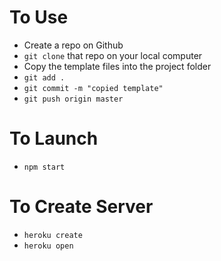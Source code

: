

# To Use

- Create a repo on Github
- `git clone` that repo on your local computer
- Copy the template files into the project folder
- `git add .`
- `git commit -m "copied template"`
- `git push origin master`

# To Launch

- `npm start`

# To Create Server

- `heroku create`
- `heroku open`

